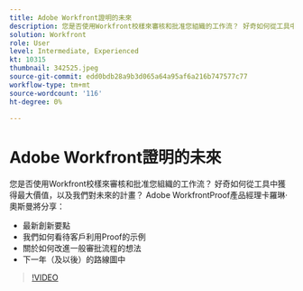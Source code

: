 ```yaml
---
title: Adobe Workfront證明的未來
description: 您是否使用Workfront校樣來審核和批准您組織的工作流？ 好奇如何從工具中獲得最大價值以及我們對未來的計畫。
solution: Workfront
role: User
level: Intermediate, Experienced
kt: 10315
thumbnail: 342525.jpeg
source-git-commit: edd0bdb28a9b3d065a64a95af6a216b747577c77
workflow-type: tm+mt
source-wordcount: '116'
ht-degree: 0%

---
```


# Adobe Workfront證明的未來

您是否使用Workfront校樣來審核和批准您組織的工作流？ 好奇如何從工具中獲得最大價值，以及我們對未來的計畫？ Adobe WorkfrontProof產品經理卡羅琳·奧斯曼將分享：

* 最新創新要點
* 我們如何看待客戶利用Proof的示例
* 關於如何改進一般審批流程的想法
* 下一年（及以後）的路線圖中

>[!VIDEO](https://video.tv.adobe.com/v/342525/?quality=12&learn=on)
